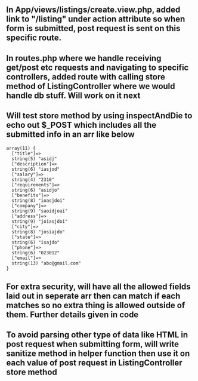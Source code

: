 ## In App/views/listings/create.view.php, added link to "/listing" under action attribute so when form is submitted, post request is sent on this specific route. 
## In routes.php where we handle receiving get/post etc requests and navigating to specific controllers, added route with calling store method of ListingController where we would handle db stuff. Will work on it next
## Will test store method by using inspectAndDie to echo out $_POST which includes all the submitted info in an arr like below
```php:
array(11) {
  ["title"]=>
  string(5) "asidj"
  ["description"]=>
  string(6) "iasjod"
  ["salary"]=>
  string(4) "2310"
  ["requirements"]=>
  string(6) "asidjo"
  ["benefits"]=>
  string(8) "ioasjdoi"
  ["company"]=>
  string(9) "saoidjoai"
  ["address"]=>
  string(9) "joiasjdoi"
  ["city"]=>
  string(8) "josiajdo"
  ["state"]=>
  string(6) "isajdo"
  ["phone"]=>
  string(6) "023012"
  ["email"]=>
  string(13) "abc@gmail.com"
}
```
## For extra security, will have all the allowed fields laid out in seperate arr then can match if each matches so no extra thing is allowed outside of them. Further details given in code
## To avoid parsing other type of data like HTML in post request when submitting form, will write sanitize method in helper function then use it on each value of post request in ListingController store method